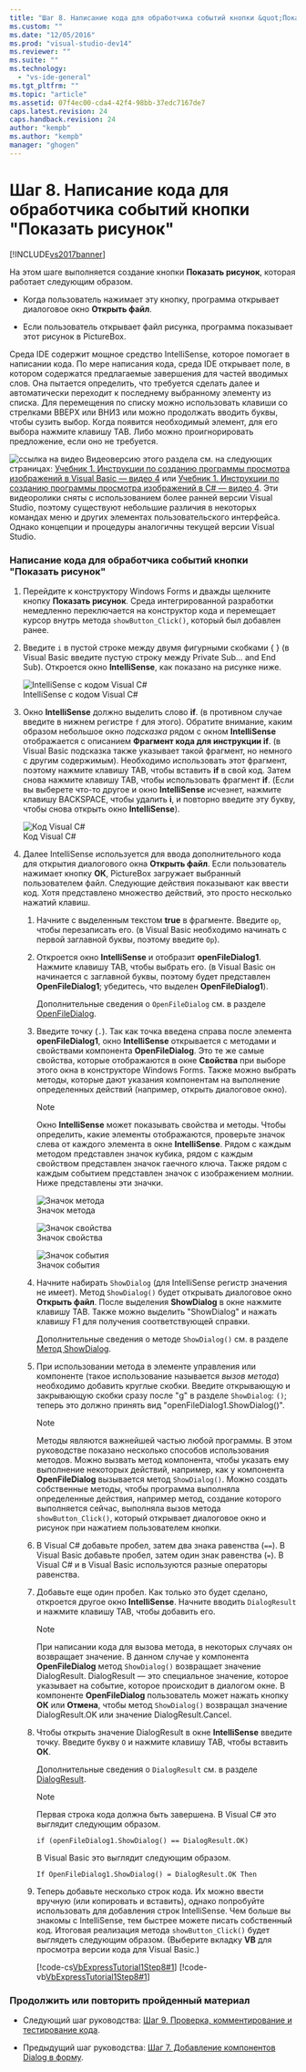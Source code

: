 ```yaml
---
title: "Шаг 8. Написание кода для обработчика событий кнопки &quot;Показать рисунок&quot; | Microsoft Docs"
ms.custom: ""
ms.date: "12/05/2016"
ms.prod: "visual-studio-dev14"
ms.reviewer: ""
ms.suite: ""
ms.technology: 
  - "vs-ide-general"
ms.tgt_pltfrm: ""
ms.topic: "article"
ms.assetid: 07f4ec00-cda4-42f4-98bb-37edc7167de7
caps.latest.revision: 24
caps.handback.revision: 24
author: "kempb"
ms.author: "kempb"
manager: "ghogen"
---
```

# Шаг 8. Написание кода для обработчика событий кнопки &quot;Показать рисунок&quot;
[!INCLUDE[vs2017banner](../code-quality/includes/vs2017banner.md)]

На этом шаге выполняется создание кнопки **Показать рисунок**, которая работает следующим образом.  
  
-   Когда пользователь нажимает эту кнопку, программа открывает диалоговое окно **Открыть файл**.  
  
-   Если пользователь открывает файл рисунка, программа показывает этот рисунок в PictureBox.  
  
 Среда IDE содержит мощное средство IntelliSense, которое помогает в написании кода.  По мере написания кода, среда IDE открывает поле, в котором содержатся предлагаемые завершения для частей вводимых слов.  Она пытается определить, что требуется сделать далее и автоматически переходит к последнему выбранному элементу из списка.  Для перемещения по списку можно использовать клавиши со стрелками ВВЕРХ или ВНИЗ или можно продолжать вводить буквы, чтобы сузить выбор.  Когда появится необходимый элемент, для его выбора нажмите клавишу TAB.  Либо можно проигнорировать предложение, если оно не требуется.  
  
 ![ссылка на видео](../data-tools/media/playvideo.png "PlayVideo") Видеоверсию этого раздела см. на следующих страницах: [Учебник 1. Инструкции по созданию программы просмотра изображений в Visual Basic — видео 4](http://go.microsoft.com/fwlink/?LinkId=205215) или [Учебник 1. Инструкции по созданию программы просмотра изображений в C\# — видео 4](http://go.microsoft.com/fwlink/?LinkId=205203).  Эти видеоролики сняты с использованием более ранней версии Visual Studio, поэтому существуют небольшие различия в некоторых командах меню и других элементах пользовательского интерфейса.  Однако концепции и процедуры аналогичны текущей версии Visual Studio.  
  
### Написание кода для обработчика событий кнопки "Показать рисунок"  
  
1.  Перейдите к конструктору Windows Forms и дважды щелкните кнопку **Показать рисунок**.  Среда интегрированной разработки немедленно переключается на конструктор кода и перемещает курсор внутрь метода `showButton_Click()`, который был добавлен ранее.  
  
2.  Введите `i` в пустой строке между двумя фигурными скобками { }  \(в Visual Basic введите пустую строку между Private Sub… and End Sub\). Откроется окно **IntelliSense**, как показано на рисунке ниже.  
  
     ![IntelliSense с кодом Visual C&#35;](../ide/media/express_ifintellisense.png "Express\_IfIntellisense")  
IntelliSense с кодом Visual C\#  
  
3.  Окно **IntelliSense** должно выделить слово **if**.  \(в противном случае введите в нижнем регистре `f` для этого\). Обратите внимание, каким образом небольшое окно *подсказка* рядом с окном **IntelliSense** отображается с описанием **Фрагмент кода для инструкции if**.  \(в Visual Basic подсказка также указывает такой фрагмент, но немного с другим содержимым\). Необходимо использовать этот фрагмент, поэтому нажмите клавишу TAB, чтобы вставить **if** в свой код.  Затем снова нажмите клавишу TAB, чтобы использовать фрагмент **if**.  \(Если вы выберете что\-то другое и окно **IntelliSense** исчезнет, нажмите клавишу BACKSPACE, чтобы удалить **i**, и повторно введите эту букву, чтобы снова открыть окно **IntelliSense**\).  
  
     ![Код Visual C&#35;](../ide/media/express_highlighttrue.png "Express\_HighlightTrue")  
Код Visual C\#  
  
4.  Далее IntelliSense используется для ввода дополнительного кода для открытия диалогового окна **Открыть файл**.  Если пользователь нажимает кнопку **ОК**, PictureBox загружает выбранный пользователем файл.  Следующие действия показывают как ввести код. Хотя представлено множество действий, это просто несколько нажатий клавиш.  
  
    1.  Начните с выделенным текстом **true** в фрагменте.  Введите `op`, чтобы перезаписать его.  \(в Visual Basic необходимо начинать с первой заглавной буквы, поэтому введите `Op`\).  
  
    2.  Откроется окно **IntelliSense** и отобразит **openFileDialog1**.  Нажмите клавишу TAB, чтобы выбрать его.  \(в Visual Basic он начинается с заглавной буквы, поэтому будет представлен **OpenFileDialog1**;  убедитесь, что выделен **OpenFileDialog1**\).  
  
         Дополнительные сведения о `OpenFileDialog` см. в разделе [OpenFileDialog](http://msdn.microsoft.com/library/system.windows.forms.openfiledialog.aspx).  
  
    3.  Введите точку \(`.`\). Так как точка введена справа после элемента **openFileDialog1**, окно **IntelliSense** открывается с методами и свойствами компонента **OpenFileDialog**.  Это те же самые свойства, которые отображаются в окне **Свойства** при выборе этого окна в конструкторе Windows Forms.  Также можно выбрать методы, которые дают указания компонентам на выполнение определенных действий \(например, открыть диалоговое окно\).  
  
        > [!NOTE]
        >  Окно **IntelliSense** может показывать свойства и методы.  Чтобы определить, какие элементы отображаются, проверьте значок слева от каждого элемента в окне **IntelliSense**.  Рядом с каждым методом представлен значок кубика, рядом с каждым свойством представлен значок гаечного ключа.  Также рядом с каждым событием представлен значок с изображением молнии.  Ниже представлены эти значки.  
  
         ![Значок метода](../ide/media/express_iconmethod.png "Express\_IconMethod")  
Значок метода  
  
         ![Значок свойства](../ide/media/express_iconproperty.png "Express\_IconProperty")  
Значок свойства  
  
         ![Значок события](../ide/media/express_iconevent.png "Express\_IconEvent")  
Значок события  
  
    4.  Начните набирать `ShowDialog` \(для IntelliSense регистр значения не имеет\).  Метод `ShowDialog()` будет открывать диалоговое окно **Открыть файл**.  После выделения **ShowDialog** в окне нажмите клавишу TAB.  Также можно выделить "ShowDialog" и нажать клавишу F1 для получения соответствующей справки.  
  
         Дополнительные сведения о методе `ShowDialog()` см. в разделе [Метод ShowDialog](http://msdn.microsoft.com/library/c7ykbedk.aspx).  
  
    5.  При использовании метода в элементе управления или компоненте \(такое использование называется *вызов метода*\) необходимо добавить круглые скобки.  Введите открывающую и закрывающую скобки сразу после "g" в разделе `ShowDialog`: `()`; теперь это должно принять вид "openFileDialog1.ShowDialog\(\)".  
  
        > [!NOTE]
        >  Методы являются важнейшей частью любой программы. В этом руководстве показано несколько способов использования методов.  Можно вызвать метод компонента, чтобы указать ему выполнение некоторых действий, например, как у компонента **OpenFileDialog** вызывается метод `ShowDialog()`.  Можно создать собственные методы, чтобы программа выполняла определенные действия, например метод, создание которого выполняется сейчас, выполняла вызов метода `showButton_Click()`, который открывает диалоговое окно и рисунок при нажатием пользователем кнопки.  
  
    6.  В Visual C\# добавьте пробел, затем два знака равенства \(`==`\).  В Visual Basic добавьте пробел, затем один знак равенства \(`=`\).  В Visual C\# и в Visual Basic используются разные операторы равенства.  
  
    7.  Добавьте еще один пробел.  Как только это будет сделано, откроется другое окно **IntelliSense**.  Начните вводить `DialogResult` и нажмите клавишу TAB, чтобы добавить его.  
  
        > [!NOTE]
        >  При написании кода для вызова метода, в некоторых случаях он возвращает значение.  В данном случае у компонента **OpenFileDialog** метод `ShowDialog()` возвращает значение DialogResult.  DialogResult — это специальное значение, которое указывает на событие, которое происходит в диалогом окне.  В компоненте **OpenFileDialog** пользователь может нажать кнопку **ОК** или **Отмена**, чтобы метод `ShowDialog()` возвращал значение DialogResult.OK или значение DialogResult.Cancel.  
  
    8.  Чтобы открыть значение DialogResult в окне **IntelliSense** введите точку.  Введите букву `O` и нажмите клавишу TAB, чтобы вставить **ОК**.  
  
         Дополнительные сведения о `DialogResult` см. в разделе [DialogResult](http://msdn.microsoft.com/library/system.windows.forms.dialogresult.aspx).  
  
        > [!NOTE]
        >  Первая строка кода должна быть завершена.  В Visual C\# это выглядит следующим образом.  
        >   
        >  `if (openFileDialog1.ShowDialog() == DialogResult.OK)`  
        >   
        >  В Visual Basic это выглядит следующим образом.  
        >   
        >  `If OpenFileDialog1.ShowDialog() = DialogResult.OK Then`  
  
    9. Теперь добавьте несколько строк кода.  Их можно ввести вручную \(или копировать и вставить\), однако попробуйте использовать для добавления строк IntelliSense.  Чем больше вы знакомы с IntelliSense, тем быстрее можете писать собственный код.  Итоговая реализация метода `showButton_Click()` будет выглядеть следующим образом.  \(Выберите вкладку **VB** для просмотра версии кода для Visual Basic.\)  
  
         [!code-cs[VbExpressTutorial1Step8#1](../ide/codesnippet/CSharp/step-8-write-code-for-the-show-a-picture-button-event-handler_1.cs)]
         [!code-vb[VbExpressTutorial1Step8#1](../ide/codesnippet/VisualBasic/step-8-write-code-for-the-show-a-picture-button-event-handler_1.vb)]  
  
### Продолжить или повторить пройденный материал  
  
-   Следующий шаг руководства: [Шаг 9. Проверка, комментирование и тестирование кода](../ide/step-9-review-comment-and-test-your-code.md).  
  
-   Предыдущий шаг руководства: [Шаг 7. Добавление компонентов Dialog в форму](../ide/step-7-add-dialog-components-to-your-form.md).